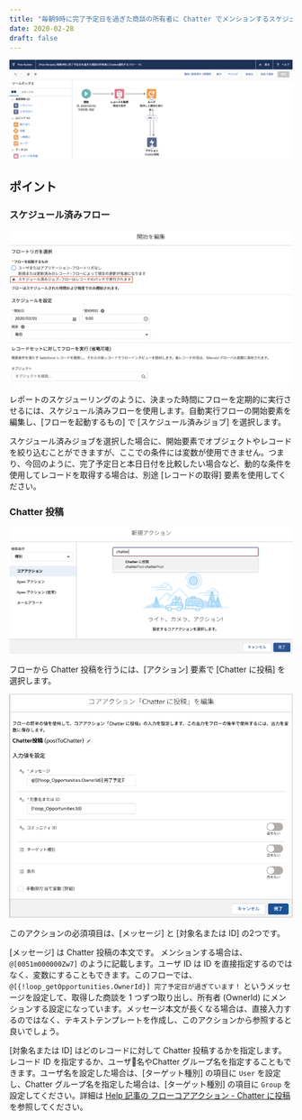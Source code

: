 ```yaml
---
title: "毎朝9時に完了予定日を過ぎた商談の所有者に Chatter でメンションするスケジュールフロー"
date: 2020-02-28
draft: false
---
```


![](screenshot.png)

## ポイント
### スケジュール済みフロー
![](scheduled_flow.png)

レポートのスケジューリングのように、決まった時間にフローを定期的に実行させるには、スケジュール済みフローを使用します。自動実行フローの開始要素を編集し、[フローを起動するもの] で [スケジュール済みジョブ] を選択します。

スケジュール済みジョブを選択した場合に、開始要素でオブジェクトやレコードを絞り込むことができますが、ここでの条件には変数が使用できません。つまり、今回のように、完了予定日と本日日付を比較したい場合など、動的な条件を使用してレコードを取得する場合は、別途 [レコードの取得] 要素を使用してください。

### Chatter 投稿
![](chatter_action_select.png)

フローから Chatter 投稿を行うには、[アクション] 要素で [Chatter に投稿] を選択します。

![](chatter_action_detail.png)

このアクションの必須項目は、[メッセージ] と [対象名または ID] の2つです。

[メッセージ] は Chatter 投稿の本文です。
メンションする場合は、`@[0051m000000Zw7]` のように記載します。ユーザ ID は ID を直接指定するのではなく、変数にすることもできます。このフローでは、`@[{!loop_getOpportunities.OwnerId}] 完了予定日が過ぎています！` というメッセージを設定して、取得した商談を 1 つずつ取り出し、所有者 (OwnerId) にメンションする設定になっています。メッセージ本文が長くなる場合は、直接入力するのではなく、テキストテンプレートを作成し、このアクションから参照すると良いでしょう。

[対象名または ID] はどのレコードに対して Chatter 投稿するかを指定します。レコード ID を指定するか、ユーザ名やChatter グループ名を指定することもできます。ユーザ名を設定した場合は、[ターゲット種別] の項目に `User` を設定し、Chatter グループ名を指定した場合は、[ターゲット種別] の項目に `Group` を設定してください。詳細は [Help 記事の フローコアアクション - Chatter に投稿](https://help.salesforce.com/articleView?id=flow_ref_elements_actions_chatter.htm&type=5) を参照してください。